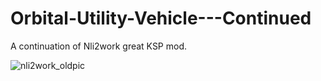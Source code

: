 # Orbital-Utility-Vehicle---Continued
A continuation of Nli2work great KSP mod.


![nli2work_oldpic](https://user-images.githubusercontent.com/34746796/34415389-4fa057fe-eba3-11e7-8759-1cbac4d03164.jpg)


